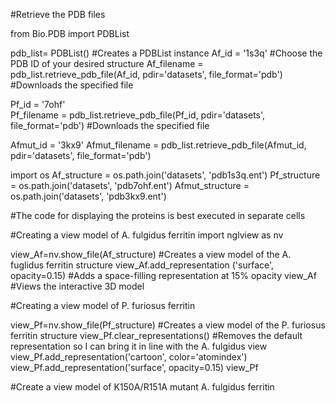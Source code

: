 #Retrieve the PDB files

from Bio.PDB import PDBList

pdb_list= PDBList() #Creates a PDBList instance
Af_id = '1s3q'     #Choose the PDB ID of your desired structure
Af_filename = pdb_list.retrieve_pdb_file(Af_id, pdir='datasets', file_format='pdb')
#Downloads the specified file


Pf_id = '7ohf'     
Pf_filename = pdb_list.retrieve_pdb_file(Pf_id, pdir='datasets', file_format='pdb')
#Downloads the specified file

Afmut_id = '3kx9'
Afmut_filename = pdb_list.retrieve_pdb_file(Afmut_id, pdir='datasets', file_format='pdb')

import os
Af_structure = os.path.join('datasets', 'pdb1s3q.ent')
Pf_structure = os.path.join('datasets', 'pdb7ohf.ent')
Afmut_structure = os.path.join('datasets', 'pdb3kx9.ent')

#The code for displaying the proteins is best executed in separate cells

#Creating a view model of A. fulgidus ferritin
import nglview as nv

view_Af=nv.show_file(Af_structure)   #Creates a view model of the A. fuglidus ferritin structure
view_Af.add_representation ('surface', opacity=0.15)  #Adds a space-filling representation at 15% opacity
view_Af                                               #Views the interactive 3D model

#Creating a view model of P. furiosus ferritin

view_Pf=nv.show_file(Pf_structure)   #Creates a view model of the P. furiosus ferritin structure
view_Pf.clear_representations()        #Removes the default representation so I can bring it in line with the A. fulgidus view
view_Pf.add_representation('cartoon', color='atomindex')
view_Pf.add_representation('surface', opacity=0.15)
view_Pf 

#Create a view model of K150A/R151A mutant A. fulgidus ferritin 
